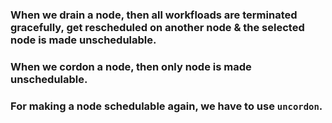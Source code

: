 ### When we drain a node, then all workfloads are terminated gracefully, get rescheduled on another node & the selected node is made unschedulable.

### When we cordon a node, then only node is made unschedulable.

### For making a node schedulable again, we have to use `uncordon`.